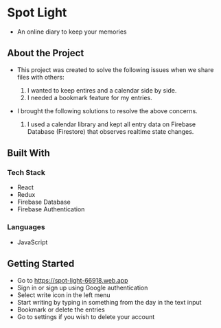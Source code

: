 # Spot Light
- An online diary to keep your memories
## About the Project
- This project was created to solve the following issues when we share files with others:
	1. I wanted to keep entires and a calendar side by side.
	2. I needed a bookmark feature for my entries.

- I brought the following solutions to resolve the above concerns.
	1. I used a calendar library and kept all entry data on Firebase Database (Firestore) that observes realtime state changes. 

## Built With
### Tech Stack
- React
- Redux
- Firebase Database
- Firebase Authentication

### Languages
-	JavaScript 

## Getting Started
- Go to https://spot-light-66918.web.app
- Sign in or sign up using Google authentication
- Select write icon in the left menu
- Start writing by typing in something from the day in the text input
- Bookmark or delete the entries
- Go to settings if you wish to delete your account
